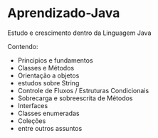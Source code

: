 # Aprendizado-Java
Estudo e crescimento dentro da Linguagem Java

Contendo:
 - Principios e fundamentos
 - Classes e Métodos
 - Orientação a objetos
 - estudos sobre String
 - Controle de Fluxos / Estruturas Condicionais
 - Sobrecarga e sobreescrita de Métodos
 - Interfaces
 - Classes enumeradas
 - Coleções
 - entre outros assuntos
